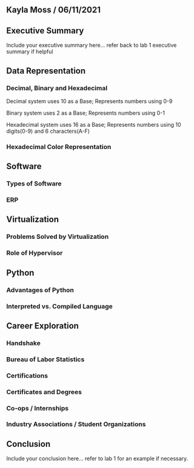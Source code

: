 ## Kayla Moss / 06/11/2021

## Executive Summary
Include your executive summary here... refer back to lab 1 executive summary if helpful

## Data Representation
### Decimal, Binary and Hexadecimal
Decimal system uses 10 as a Base; Represents numbers using 0-9

Binary system uses 2 as a Base; Represents numbers using 0-1

Hexadecimal system uses 16 as a Base;  Represents numbers using 10 digits(0-9) and 6 characters(A-F) 
### Hexadecimal Color Representation

## Software
### Types of Software
### ERP

## Virtualization
### Problems Solved by Virtualization
### Role of Hypervisor

## Python
### Advantages of Python
### Interpreted vs. Compiled Language

## Career Exploration
### Handshake
### Bureau of Labor Statistics
### Certifications
### Certificates and Degrees
### Co-ops / Internships
### Industry Associations / Student Organizations

## Conclusion
Include your conclusion here... refer to lab 1 for an example if necessary.
